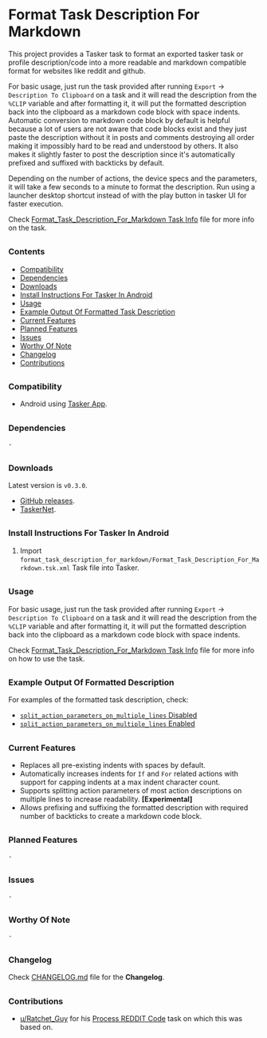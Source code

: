 # Format Task Description For Markdown

This project provides a Tasker task to format an exported tasker task or profile description/code into a more readable and markdown compatible format for websites like reddit and github.

For basic usage, just run the task provided after running `Export` -> `Description To Clipboard` on a task and it will read the description from the `%CLIP` variable and after formatting it, it will put the formatted description back into the clipboard as a markdown code block with space indents. Automatic conversion to markdown code block by default is helpful because a lot of users are not aware that code blocks exist and they just paste the description without it in posts and comments destroying all order making it impossibly hard to be read and understood by others. It also makes it slightly faster to post the description since it's automatically prefixed and suffixed with backticks by default.

Depending on the number of actions, the device specs and the parameters, it will take a few seconds to a minute to format the description. Run using a launcher desktop shortcut instead of with the play button in tasker UI for faster execution.

Check [Format_Task_Description_For_Markdown Task Info](Format_Task_Description_For_Markdown.tsk.md) file for more info on the task.
##


### Contents
- [Compatibility](#Compatibility)
- [Dependencies](#Dependencies)
- [Downloads](#Downloads)
- [Install Instructions For Tasker In Android](#Install-Instructions-For-Tasker-In-Android)
- [Usage](#Usage)
- [Example Output Of Formatted Task Description](#Example-Output-Of-Formatted-Description)
- [Current Features](#Current-Features)
- [Planned Features](#Planned-Features)
- [Issues](#Issues)
- [Worthy Of Note](#Worthy-Of-Note)
- [Changelog](#Changelog)
- [Contributions](#Contributions)
##


### Compatibility

- Android using [Tasker App].
##


### Dependencies

`-`
##


### Downloads

Latest version is `v0.3.0`.

- [GitHub releases](https://github.com/agnostic-apollo/Tasker-Random-Stuff/releases).
- [TaskerNet](https://taskernet.com/shares/?user=AS35m8mXdvaT1Vj8TwkSaCaoMUv220IIGtHe3pG4MymrCUhpgzrat6njEOnDVVulhAIHLi6BPUt1&id=Task%3AFormat+Task+Description+For+Markdown).

##


### Install Instructions For Tasker In Android

1. Import `format_task_description_for_markdown/Format_Task_Description_For_Markdown.tsk.xml` Task file into Tasker.
##

### Usage

For basic usage, just run the task provided after running `Export` -> `Description To Clipboard` on a task and it will read the description from the `%CLIP` variable and after formatting it, it will put the formatted description back into the clipboard as a markdown code block with space indents.

Check [Format_Task_Description_For_Markdown Task Info](Format_Task_Description_For_Markdown.tsk.md) file for more info on how to use the task.
##


### Example Output Of Formatted Description

For examples of the formatted task description, check:

- [`split_action_parameters_on_multiple_lines` Disabled](Example_Output_Of_Formatted_Task_Description_1.md)
- [`split_action_parameters_on_multiple_lines` Enabled](Example_Output_Of_Formatted_Task_Description_2.md)
##


### Current Features

- Replaces all pre-existing indents with spaces by default.
- Automatically increases indents for `If` and `For` related actions with support for capping indents at a max indent character count.
- Supports splitting action parameters of most action descriptions on multiple lines to increase readability. **[Experimental]**
- Allows prefixing and suffixing the formatted description with required number of backticks to create a markdown code block.
##


### Planned Features

`-`
##


### Issues

`-`
##


### Worthy Of Note

`-`
##


### Changelog

Check [CHANGELOG.md](CHANGELOG.md) file for the **Changelog**.
##


### Contributions

- [u/Ratchet_Guy](https://www.reddit.com/user/Ratchet_Guy/) for his [Process REDDIT Code](https://www.reddit.com/r/tasker/comments/34dapt/best_way_to_format_task_descriptions_for_reddits/) task on which this was based on.
##


[Tasker App]: https://play.google.com/store/apps/details?id=net.dinglisch.android.taskerm
